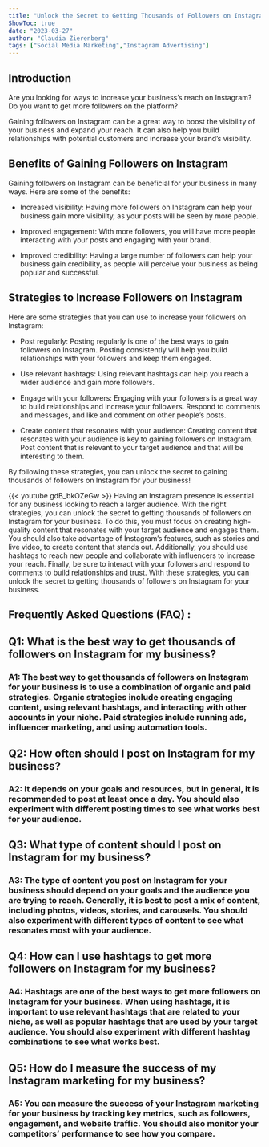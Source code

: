 ```yaml
---
title: "Unlock the Secret to Getting Thousands of Followers on Instagram for Your Business!"
ShowToc: true 
date: "2023-03-27"
author: "Claudia Zierenberg" 
tags: ["Social Media Marketing","Instagram Advertising"]
---
```

## Introduction 

Are you looking for ways to increase your business’s reach on Instagram? Do you want to get more followers on the platform?

Gaining followers on Instagram can be a great way to boost the visibility of your business and expand your reach. It can also help you build relationships with potential customers and increase your brand’s visibility.

## Benefits of Gaining Followers on Instagram

Gaining followers on Instagram can be beneficial for your business in many ways. Here are some of the benefits:

- Increased visibility: Having more followers on Instagram can help your business gain more visibility, as your posts will be seen by more people.

- Improved engagement: With more followers, you will have more people interacting with your posts and engaging with your brand.

- Improved credibility: Having a large number of followers can help your business gain credibility, as people will perceive your business as being popular and successful.

## Strategies to Increase Followers on Instagram

Here are some strategies that you can use to increase your followers on Instagram:

- Post regularly: Posting regularly is one of the best ways to gain followers on Instagram. Posting consistently will help you build relationships with your followers and keep them engaged.

- Use relevant hashtags: Using relevant hashtags can help you reach a wider audience and gain more followers.

- Engage with your followers: Engaging with your followers is a great way to build relationships and increase your followers. Respond to comments and messages, and like and comment on other people’s posts.

- Create content that resonates with your audience: Creating content that resonates with your audience is key to gaining followers on Instagram. Post content that is relevant to your target audience and that will be interesting to them.

By following these strategies, you can unlock the secret to gaining thousands of followers on Instagram for your business!

{{< youtube gdB_bkOZeGw >}} 
Having an Instagram presence is essential for any business looking to reach a larger audience. With the right strategies, you can unlock the secret to getting thousands of followers on Instagram for your business. To do this, you must focus on creating high-quality content that resonates with your target audience and engages them. You should also take advantage of Instagram’s features, such as stories and live video, to create content that stands out. Additionally, you should use hashtags to reach new people and collaborate with influencers to increase your reach. Finally, be sure to interact with your followers and respond to comments to build relationships and trust. With these strategies, you can unlock the secret to getting thousands of followers on Instagram for your business.

## Frequently Asked Questions (FAQ) :
<h2>Q1: What is the best way to get thousands of followers on Instagram for my business?</h2>

<h3>A1: The best way to get thousands of followers on Instagram for your business is to use a combination of organic and paid strategies. Organic strategies include creating engaging content, using relevant hashtags, and interacting with other accounts in your niche. Paid strategies include running ads, influencer marketing, and using automation tools.</h3>

<h2>Q2: How often should I post on Instagram for my business?</h2>

<h3>A2: It depends on your goals and resources, but in general, it is recommended to post at least once a day. You should also experiment with different posting times to see what works best for your audience.</h3>

<h2>Q3: What type of content should I post on Instagram for my business?</h2>

<h3>A3: The type of content you post on Instagram for your business should depend on your goals and the audience you are trying to reach. Generally, it is best to post a mix of content, including photos, videos, stories, and carousels. You should also experiment with different types of content to see what resonates most with your audience.</h3>

<h2>Q4: How can I use hashtags to get more followers on Instagram for my business?</h2>

<h3>A4: Hashtags are one of the best ways to get more followers on Instagram for your business. When using hashtags, it is important to use relevant hashtags that are related to your niche, as well as popular hashtags that are used by your target audience. You should also experiment with different hashtag combinations to see what works best.</h3>

<h2>Q5: How do I measure the success of my Instagram marketing for my business?</h2>

<h3>A5: You can measure the success of your Instagram marketing for your business by tracking key metrics, such as followers, engagement, and website traffic. You should also monitor your competitors’ performance to see how you compare.</h3>


